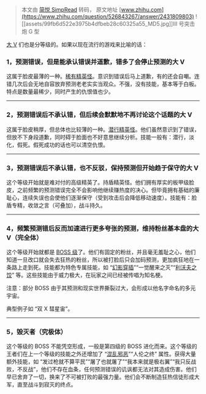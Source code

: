 > 本文由 [简悦 SimpRead](http://ksria.com/simpread/) 转码， 原文地址 [www.zhihu.com](https://www.zhihu.com/question/526843267/answer/2431809803) ![[assets/99fb6d522e3975b4dfbeb28c60325a55_MD5.jpg]]III 号突击炮 G 型

[大 V](https://www.zhihu.com/search?q=%E5%A4%A7V&search_source=Entity&hybrid_search_source=Entity&hybrid_search_extra=%7B%22sourceType%22%3A%22answer%22%2C%22sourceId%22%3A2431809803%7D) 们也是分等级的。如果以现在流行的游戏来比喻的话：

### 1，预测错误，但是能承认错误并道歉，错多了会停止预测的大 V

这属于脸皮最薄的一种。[稀有精英怪](https://www.zhihu.com/search?q=%E7%A8%80%E6%9C%89%E7%B2%BE%E8%8B%B1%E6%80%AA&search_source=Entity&hybrid_search_source=Entity&hybrid_search_extra=%7B%22sourceType%22%3A%22answer%22%2C%22sourceId%22%3A2431809803%7D)。意识到错误后马上道歉，有的还会自嘲。连错几次后会无地自容放弃预测老老实实当观众。不强，没有技能，基本等于白板。特点是数量最稀少，同时产生的仇恨值也少。

* * *

### 2，预测错误后不承认错，但后续会默默地不再讨论这个话题的大 V

这属于脸皮稍厚，但总体也比较薄的一种。[潜行精英怪](https://www.zhihu.com/search?q=%E6%BD%9C%E8%A1%8C%E7%B2%BE%E8%8B%B1%E6%80%AA&search_source=Entity&hybrid_search_source=Entity&hybrid_search_extra=%7B%22sourceType%22%3A%22answer%22%2C%22sourceId%22%3A2431809803%7D)。他们虽然意识到了错误，但放不下身段道歉，同时碍于脸面也不好意思继续分析。技能一般有：潜行，淡化，假死。假死成功的话也可以清空仇恨。

* * *

### 3，预测错误后不承认错，也不反驳，保持预测但开始趋于保守的大 V

这个等级开始就是难对付的高级精英了。持盾精英怪。他们拥有厚实的板甲级脸皮，之前频繁的预测错误完全不会影响他继续赚热度的决心。但毕竟拥有基础的廉耻心，连续失误也会使他们逐渐保守（受到攻击后会降低移动速度）。技能有：脸盾专精，收敛之言（可叠加），战斗持久。

* * *

### 4，频繁预测错后反而加速进行更多夸张的预测，维持粉丝基本盘的大 V（完全体）

这个等级开始就都是 [BOSS 级](https://www.zhihu.com/search?q=BOSS%E7%BA%A7&search_source=Entity&hybrid_search_source=Entity&hybrid_search_extra=%7B%22sourceType%22%3A%22answer%22%2C%22sourceId%22%3A2431809803%7D)了。他们有固定的粉丝，并且毫无羞耻之心，他们知道一旦改口就会失去狂热的粉丝，所以被打脸后只会加码预测，更加疯狂地在一条路上走到死。技能都为特色专属技能，如 “[幻影穿插](https://www.zhihu.com/search?q=%E5%B9%BB%E5%BD%B1%E7%A9%BF%E6%8F%92&search_source=Entity&hybrid_search_source=Entity&hybrid_search_extra=%7B%22sourceType%22%3A%22answer%22%2C%22sourceId%22%3A2431809803%7D)”“一觉醒来之灭”“[利沃夫之饺](https://www.zhihu.com/search?q=%E5%88%A9%E6%B2%83%E5%A4%AB%E4%B9%8B%E9%A5%BA&search_source=Entity&hybrid_search_source=Entity&hybrid_search_extra=%7B%22sourceType%22%3A%22answer%22%2C%22sourceId%22%3A2431809803%7D)” 等。这些技能由于威力极大，在玩家之间已经被传唱为知名梗。

注意：部分 BOSS 由于其预测和现实世界撕裂过大，会形成以他名字命名的多元宇宙。

典型例子如 “双 X 彗星宙”。

* * *

### 5，毁灭者（究极体）

这个等级的 BOSS 不能凭空形成，一般是第四级的 BOSS 进化而来。这个等级的王者们在上一个等级的技能之外还增加了 “[混乱邪恶](https://www.zhihu.com/search?q=%E6%B7%B7%E4%B9%B1%E9%82%AA%E6%81%B6&search_source=Entity&hybrid_search_source=Entity&hybrid_search_extra=%7B%22sourceType%22%3A%22answer%22%2C%22sourceId%22%3A2431809803%7D)”“人伦之终” 属性。获得大量额外技能，如 “发过枪就不算平民”“屠了也就屠了”“我本来就是极右翼”“我只反战败，不反战”，他们不存在血条，任何预测错误的讥讽都无法对其造成伤害。他们早已舍弃了一切，换来了不可被打败的最强力量。他们会不断制造狂热信徒形成大军，直至战斗到寂灭的终点。